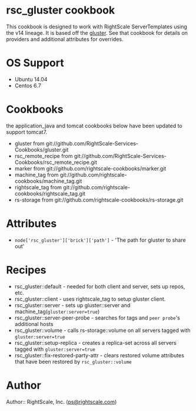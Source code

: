 # rsc_gluster cookbook
This cookbook is designed to work with RightScale ServerTemplates using the v14 lineage.
It is based off the [gluster](https://github.com/RightScale-Services-Cookbooks/gluster).  See that
cookbook for details on providers and additional attributes for overrides.

# OS Support
* Ubuntu 14.04
* Centos 6.7

# Cookbooks
the application_java and tomcat cookbooks below have been updated to support tomcat7.
* gluster from git://github.com/RightScale-Services-Cookbooks/gluster.git
* rsc_remote_recipe from git://github.com/RightScale-Services-Cookbooks/rsc_remote_recipe.git
* marker from git://github.com/rightscale-cookbooks/marker.git
* machine_tag from git://github.com/rightscale-cookbooks/machine_tag.git
* rightscale_tag from git://github.com/rightscale-cookbooks/rightscale_tag.git
* rs-storage from git://github.com/rightscale-cookbooks/rs-storage.git

# Attributes
* `node['rsc_gluster']['brick']['path']` - 'The path for gluster to share out'

# Recipes
* rsc_gluster::default - needed for both client and server, sets up repos, etc.
* rsc_gluster::client - uses rightscale_tag to setup gluster client.
* rsc_gluster::server - sets up gluster::server and machine_tag(`gluster:server=true`)
* rsc_gluster::server-peer-probe - searches for tags and `peer probe`'s additional hosts
* rsc_gluster::volume - calls rs-storage::volume on all servers tagged with `gluster:server=true`
* rsc_gluster::setup-replica - creates a replica-set across all servers tagged with `gluster:server=true`
* rsc_gluster::fix-restored-party-attr - clears restored volume attributes that have been restored by `rsc_gluster::volume`

# Author
Author:: RightScale, Inc. (<ps@rightscale.com>)
